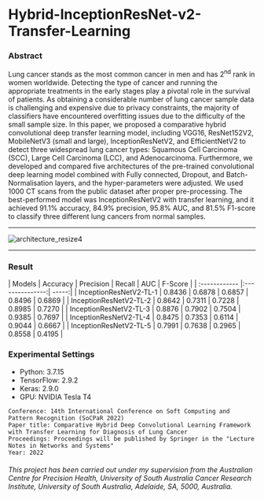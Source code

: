 # Hybrid-InceptionResNet-v2-Transfer-Learning

### Abstract

Lung cancer stands as the most common cancer in men and has 2<sup>nd</sup> rank in women worldwide. Detecting the type of cancer and running the appropriate treatments in the early stages play a pivotal role in the survival of patients. As obtaining a considerable number of lung cancer sample data is challenging and expensive due to privacy constraints, the majority of classifiers have encountered overfitting issues due to the difficulty of the small sample size. In this paper, we proposed a comparative hybrid convolutional deep transfer learning model, including VGG16, ResNet152V2, MobileNetV3 (small and large), InceptionResNetV2, and EfficientNetV2 to detect three widespread lung cancer types: Squamous Cell Carcinoma (SCC), Large Cell Carcinoma (LCC), and Adenocarcinoma. Furthermore, we developed and compared five architectures of the pre-trained convolutional deep learning model combined with Fully connected, Dropout, and Batch-Normalisation layers, and the hyper-parameters were adjusted. We used 1000 CT scans from the public dataset after proper pre-processing. The best-performed model was InceptionResNetV2 with transfer learning, and it achieved 91.1% accuracy, 84.9% precision, 95.8% AUC, and 81.5% F1-score to classify three different lung cancers from normal samples.

-------------

![architecture_resize4](https://user-images.githubusercontent.com/47991444/199283626-27164cf7-c685-48c2-82b7-5d53433f6ad2.png)

-------------

### Result
| Models  | Accuracy  | Precision | Recall | AUC | F-Score |
| :------------ |:---------------:| -----:|
| InceptionResNetV2-TL-1      | 0.8436 | 0.6878 | 0.6857 | 0.8496 | 0.6869 |
| InceptionResNetV2-TL-2      | 0.8642 | 0.7311 | 0.7228 | 0.8985 | 0.7270 |
| InceptionResNetV2-TL-3      | 0.8876 | 0.7902 | 0.7504 | 0.9385 | 0.7697 |
| InceptionResNetV2-TL-4      | 0.8475 | 0.7353 | 0.6114 | 0.9044 | 0.6667 |
| InceptionResNetV2-TL-5      | 0.7991 | 0.7638 | 0.2965 | 0.8558 | 0.4195 |



### Experimental Settings
* Python: 3.7.15
* TensorFlow: 2.9.2
* Keras: 2.9.0
* GPU: NVIDIA Tesla T4


```
Conference: 14th International Conference on Soft Computing and Pattern Recognition (SoCPaR 2022)
Paper title: Comparative Hybrid Deep Convolutional Learning Framework with Transfer Learning for Diagnosis of Lung Cancer
Proceedings: Proceedings will be published by Springer in the "Lecture Notes in Networks and Systems"
Year: 2022
```

###### This project has been carried out under my supervision from the Australian Centre for Precision Health, University of South Australia Cancer Research Institute, University of South Australia, Adelaide, SA, 5000, Australia.
